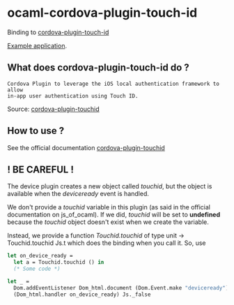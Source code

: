 # ocaml-cordova-plugin-touch-id

Binding to
[cordova-plugin-touch-id](https://github.com/apache/cordova-plugin-touchid)

[Example
application](https://github.com/dannywillems/ocaml-cordova-plugin-touchid-example).

## What does cordova-plugin-touch-id do ?

```
Cordova Plugin to leverage the iOS local authentication framework to allow
in-app user authentication using Touch ID.
```

Source: [cordova-plugin-touchid](https://github.com/leecrossley/cordova-plugin-touchid)

## How to use ?

See the official documentation
[cordova-plugin-touchid](https://github.com/leecrossley/cordova-plugin-touchid)

## ! BE CAREFUL !

The device plugin creates a new object called *touchid*, but the object is
available when the *deviceready* event is handled.

We don't provide a *touchid* variable in this plugin (as said in the official
documentation on js_of_ocaml). If we did, *touchid* will be set to **undefined**
because the *touchid* object doesn't exist when we create the variable.

Instead, we provide a function *Touchid.touchid* of type unit -> Touchid.touchid
Js.t which does the binding when you call it.
So, use

```OCaml
let on_device_ready =
  let a = Touchid.touchid () in
  (* Some code *)

let _ =
  Dom.addEventListener Dom_html.document (Dom.Event.make "deviceready")
  (Dom_html.handler on_device_ready) Js._false
```
